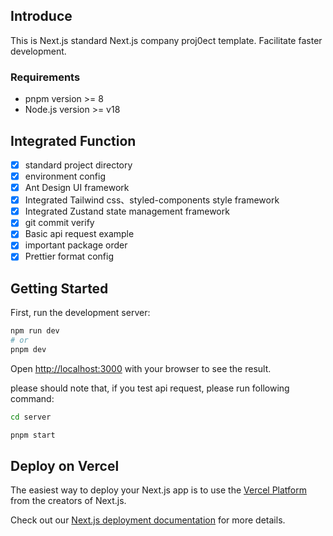 ## Introduce
This is Next.js standard Next.js company proj0ect template. Facilitate faster development.

### Requirements
-   pnpm version >= 8
-   Node.js version >= v18

## Integrated Function
-   [x] standard project directory
-   [x] environment config
-   [x] Ant Design UI framework
-   [x] Integrated Tailwind css、styled-components style framework
-   [x] Integrated Zustand state management framework
-   [x] git commit verify
-   [x] Basic api request example
-   [x] important package order
-   [x] Prettier format config

## Getting Started

First, run the development server:

```bash
npm run dev
# or
pnpm dev
```

Open [http://localhost:3000](http://localhost:3000) with your browser to see the result.

please should note that, if you test api request, please run following command:

```bash
cd server

pnpm start
```

## Deploy on Vercel

The easiest way to deploy your Next.js app is to use the [Vercel Platform](https://vercel.com/new?utm_medium=default-template&filter=next.js&utm_source=create-next-app&utm_campaign=create-next-app-readme) from the creators of Next.js.

Check out our [Next.js deployment documentation](https://nextjs.org/docs/deployment) for more details.

